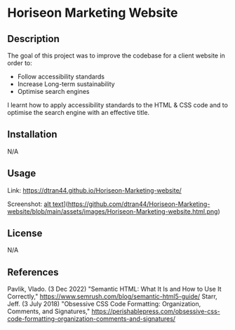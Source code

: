 # Horiseon Marketing Website
## Description
The goal of this project was to improve the codebase for a client website in order to:
-  Follow accessibility standards 
-  Increase Long-term sustainability 
-  Optimise search engines

I learnt how to apply accessibility standards to the HTML & CSS code and to optimise the search engine with an effective title. 

## Installation

N/A

## Usage

Link: https://dtran44.github.io/Horiseon-Marketing-website/

Screenshot: 
[alt text]([assets/images/Horiseon-Marketing-website.html)](https://github.com/dtran44/Horiseon-Marketing-website/blob/main/assets/images/Horiseon-Marketing-website.html.png)

## License

N/A


## References
Pavlik, Vlado. (3 Dec 2022) "Semantic HTML: What It Is and How to Use It Correctly," https://www.semrush.com/blog/semantic-html5-guide/
Starr, Jeff. (3 July 2018) "Obsessive CSS Code Formatting: Organization, Comments, and Signatures," https://perishablepress.com/obsessive-css-code-formatting-organization-comments-and-signatures/
